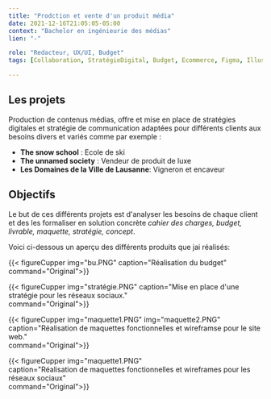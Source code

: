 ```yaml
---
title: "Prodction et vente d'un produit média"
date: 2021-12-16T21:05:05-05:00
context: "Bachelor en ingénieurie des médias"
lien: "-"

role: "Redacteur, UX/UI, Budget"
tags: [Collaboration, StratégieDigital, Budget, Ecommerce, Figma, Illustrator, Photoshop ]

---
```

## Les projets

Production de contenus médias, offre et mise en place de stratégies digitales et stratégie de communication adaptées pour différents clients aux besoins divers et variés comme par exemple :

* **The snow school** : Ecole de ski
* **The unnamed society** : Vendeur de produit de luxe
* **Les Domaines de la Ville de Lausanne**: Vigneron et encaveur


## Objectifs
Le but de ces différents projets est d'analyser les besoins de chaque client et des les formaliser en solution concrète *cahier des charges, budget, livrable, maquette, stratégie, concept*.

Voici ci-dessous un aperçu des différents produits que jai réalisés:

{{< figureCupper
img="bu.PNG" 
caption="Réalisation du budget"
command="Original">}}


 {{< figureCupper
img="stratégie.PNG" 
caption="Mise en place d'une stratégie pour les réseaux sociaux."  
command="Original">}}

 {{< figureCupper
img="maquette1.PNG" 
img="maquette2.PNG" 
caption="Réalisation de maquettes fonctionnelles et wireframse pour le site web."  
command="Original">}}

 {{< figureCupper
img="maquette1.PNG"  
caption="Réalisation de maquettes fonctionnelles et wireframes pour les réseaux sociaux"  
command="Original">}}


